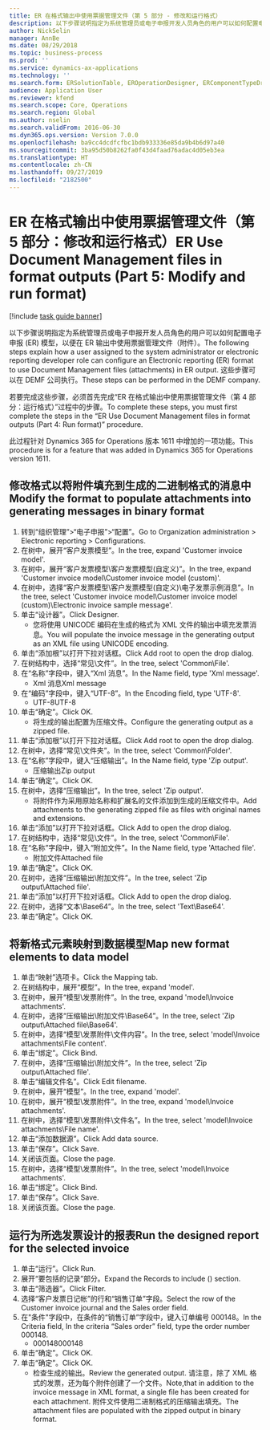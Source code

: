 ```yaml
---
title: ER 在格式输出中使用票据管理文件（第 5 部分 - 修改和运行格式）
description: 以下步骤说明指定为系统管理员或电子申报开发人员角色的用户可以如何配置电子申报 (ER) 模型，以便在 ER 输出中使用票据管理文件（附件）。
author: NickSelin
manager: AnnBe
ms.date: 08/29/2018
ms.topic: business-process
ms.prod: ''
ms.service: dynamics-ax-applications
ms.technology: ''
ms.search.form: ERSolutionTable, EROperationDesigner, ERComponentTypeDropDialog, ERExpressionDesignerFormula, SysQueryForm
audience: Application User
ms.reviewer: kfend
ms.search.scope: Core, Operations
ms.search.region: Global
ms.author: nselin
ms.search.validFrom: 2016-06-30
ms.dyn365.ops.version: Version 7.0.0
ms.openlocfilehash: ba9cc4dcdfcfbc1bdb933336e85da9b4b6d97a40
ms.sourcegitcommit: 3ba95d50b8262fa0f43d4faad76adac4d05eb3ea
ms.translationtype: HT
ms.contentlocale: zh-CN
ms.lasthandoff: 09/27/2019
ms.locfileid: "2182500"
---
```

# <a name="er-use-document-management-files-in-format-outputs-part-5-modify-and-run-format"></a><span data-ttu-id="88b6e-103">ER 在格式输出中使用票据管理文件（第 5 部分：修改和运行格式）</span><span class="sxs-lookup"><span data-stu-id="88b6e-103">ER Use Document Management files in format outputs (Part 5: Modify and run format)</span></span>

[!include [task guide banner](../../includes/task-guide-banner.md)]

<span data-ttu-id="88b6e-104">以下步骤说明指定为系统管理员或电子申报开发人员角色的用户可以如何配置电子申报 (ER) 模型，以便在 ER 输出中使用票据管理文件（附件）。</span><span class="sxs-lookup"><span data-stu-id="88b6e-104">The following steps explain how a user assigned to the system administrator or electronic reporting developer role can configure an Electronic reporting (ER) format to use Document Management files (attachments) in ER output.</span></span> <span data-ttu-id="88b6e-105">这些步骤可以在 DEMF 公司执行。</span><span class="sxs-lookup"><span data-stu-id="88b6e-105">These steps can be performed in the DEMF company.</span></span>

<span data-ttu-id="88b6e-106">若要完成这些步骤，必须首先完成“ER 在格式输出中使用票据管理文件（第 4 部分：运行格式）”过程中的步骤。</span><span class="sxs-lookup"><span data-stu-id="88b6e-106">To complete these steps, you must first complete the steps in the “ER Use Document Management files in format outputs (Part 4: Run format)” procedure.</span></span>

<span data-ttu-id="88b6e-107">此过程针对 Dynamics 365 for Operations 版本 1611 中增加的一项功能。</span><span class="sxs-lookup"><span data-stu-id="88b6e-107">This procedure is for a feature that was added in Dynamics 365 for Operations version 1611.</span></span>


## <a name="modify-the-format-to-populate-attachments-into-generating-messages-in-binary-format"></a><span data-ttu-id="88b6e-108">修改格式以将附件填充到生成的二进制格式的消息中</span><span class="sxs-lookup"><span data-stu-id="88b6e-108">Modify the format to populate attachments into generating messages in binary format</span></span>
1. <span data-ttu-id="88b6e-109">转到“组织管理”>“电子申报”>“配置”。</span><span class="sxs-lookup"><span data-stu-id="88b6e-109">Go to Organization administration > Electronic reporting > Configurations.</span></span>
2. <span data-ttu-id="88b6e-110">在树中，展开“客户发票模型”。</span><span class="sxs-lookup"><span data-stu-id="88b6e-110">In the tree, expand 'Customer invoice model'.</span></span>
3. <span data-ttu-id="88b6e-111">在树中，展开“客户发票模型\客户发票模型(自定义)”。</span><span class="sxs-lookup"><span data-stu-id="88b6e-111">In the tree, expand 'Customer invoice model\Customer invoice model (custom)'.</span></span>
4. <span data-ttu-id="88b6e-112">在树中，选择“客户发票模型\客户发票模型(自定义)\电子发票示例消息”。</span><span class="sxs-lookup"><span data-stu-id="88b6e-112">In the tree, select 'Customer invoice model\Customer invoice model (custom)\Electronic invoice sample message'.</span></span>
5. <span data-ttu-id="88b6e-113">单击“设计器”。</span><span class="sxs-lookup"><span data-stu-id="88b6e-113">Click Designer.</span></span>
    * <span data-ttu-id="88b6e-114">您将使用 UNICODE 编码在生成的格式为 XML 文件的输出中填充发票消息。</span><span class="sxs-lookup"><span data-stu-id="88b6e-114">You will populate the invoice message in the generating output as an XML file using UNICODE encoding.</span></span>  
6. <span data-ttu-id="88b6e-115">单击“添加根”以打开下拉对话框。</span><span class="sxs-lookup"><span data-stu-id="88b6e-115">Click Add root to open the drop dialog.</span></span>
7. <span data-ttu-id="88b6e-116">在树结构中，选择“常见\文件”。</span><span class="sxs-lookup"><span data-stu-id="88b6e-116">In the tree, select 'Common\File'.</span></span>
8. <span data-ttu-id="88b6e-117">在“名称”字段中，键入“Xml 消息”。</span><span class="sxs-lookup"><span data-stu-id="88b6e-117">In the Name field, type 'Xml message'.</span></span>
    * <span data-ttu-id="88b6e-118">Xml 消息</span><span class="sxs-lookup"><span data-stu-id="88b6e-118">Xml message</span></span>  
9. <span data-ttu-id="88b6e-119">在“编码”字段中，键入“UTF-8”。</span><span class="sxs-lookup"><span data-stu-id="88b6e-119">In the Encoding field, type 'UTF-8'.</span></span>
    * <span data-ttu-id="88b6e-120">UTF-8</span><span class="sxs-lookup"><span data-stu-id="88b6e-120">UTF-8</span></span>  
10. <span data-ttu-id="88b6e-121">单击“确定”。</span><span class="sxs-lookup"><span data-stu-id="88b6e-121">Click OK.</span></span>
    * <span data-ttu-id="88b6e-122">将生成的输出配置为压缩文件。</span><span class="sxs-lookup"><span data-stu-id="88b6e-122">Configure the generating output as a zipped file.</span></span>  
11. <span data-ttu-id="88b6e-123">单击“添加根”以打开下拉对话框。</span><span class="sxs-lookup"><span data-stu-id="88b6e-123">Click Add root to open the drop dialog.</span></span>
12. <span data-ttu-id="88b6e-124">在树中，选择“常见\文件夹”。</span><span class="sxs-lookup"><span data-stu-id="88b6e-124">In the tree, select 'Common\Folder'.</span></span>
13. <span data-ttu-id="88b6e-125">在“名称”字段中，键入“压缩输出”。</span><span class="sxs-lookup"><span data-stu-id="88b6e-125">In the Name field, type 'Zip output'.</span></span>
    * <span data-ttu-id="88b6e-126">压缩输出</span><span class="sxs-lookup"><span data-stu-id="88b6e-126">Zip output</span></span>  
14. <span data-ttu-id="88b6e-127">单击“确定”。</span><span class="sxs-lookup"><span data-stu-id="88b6e-127">Click OK.</span></span>
15. <span data-ttu-id="88b6e-128">在树中，选择“压缩输出”。</span><span class="sxs-lookup"><span data-stu-id="88b6e-128">In the tree, select 'Zip output'.</span></span>
    * <span data-ttu-id="88b6e-129">将附件作为采用原始名称和扩展名的文件添加到生成的压缩文件中。</span><span class="sxs-lookup"><span data-stu-id="88b6e-129">Add attachments to the generating zipped file as files with original names and extensions.</span></span>  
16. <span data-ttu-id="88b6e-130">单击“添加”以打开下拉对话框。</span><span class="sxs-lookup"><span data-stu-id="88b6e-130">Click Add to open the drop dialog.</span></span>
17. <span data-ttu-id="88b6e-131">在树结构中，选择“常见\文件”。</span><span class="sxs-lookup"><span data-stu-id="88b6e-131">In the tree, select 'Common\File'.</span></span>
18. <span data-ttu-id="88b6e-132">在“名称”字段中，键入“附加文件”。</span><span class="sxs-lookup"><span data-stu-id="88b6e-132">In the Name field, type 'Attached file'.</span></span>
    * <span data-ttu-id="88b6e-133">附加文件</span><span class="sxs-lookup"><span data-stu-id="88b6e-133">Attached file</span></span>  
19. <span data-ttu-id="88b6e-134">单击“确定”。</span><span class="sxs-lookup"><span data-stu-id="88b6e-134">Click OK.</span></span>
20. <span data-ttu-id="88b6e-135">在树中，选择“压缩输出\附加文件”。</span><span class="sxs-lookup"><span data-stu-id="88b6e-135">In the tree, select 'Zip output\Attached file'.</span></span>
21. <span data-ttu-id="88b6e-136">单击“添加”以打开下拉对话框。</span><span class="sxs-lookup"><span data-stu-id="88b6e-136">Click Add to open the drop dialog.</span></span>
22. <span data-ttu-id="88b6e-137">在树中，选择“文本\Base64”。</span><span class="sxs-lookup"><span data-stu-id="88b6e-137">In the tree, select 'Text\Base64'.</span></span>
23. <span data-ttu-id="88b6e-138">单击“确定”。</span><span class="sxs-lookup"><span data-stu-id="88b6e-138">Click OK.</span></span>

## <a name="map-new-format-elements-to-data-model"></a><span data-ttu-id="88b6e-139">将新格式元素映射到数据模型</span><span class="sxs-lookup"><span data-stu-id="88b6e-139">Map new format elements to data model</span></span>
1. <span data-ttu-id="88b6e-140">单击“映射”选项卡。</span><span class="sxs-lookup"><span data-stu-id="88b6e-140">Click the Mapping tab.</span></span>
2. <span data-ttu-id="88b6e-141">在树结构中，展开“模型”。</span><span class="sxs-lookup"><span data-stu-id="88b6e-141">In the tree, expand 'model'.</span></span>
3. <span data-ttu-id="88b6e-142">在树中，展开“模型\发票附件”。</span><span class="sxs-lookup"><span data-stu-id="88b6e-142">In the tree, expand 'model\Invoice attachments'.</span></span>
4. <span data-ttu-id="88b6e-143">在树中，选择“压缩输出\附加文件\Base64”。</span><span class="sxs-lookup"><span data-stu-id="88b6e-143">In the tree, select 'Zip output\Attached file\Base64'.</span></span>
5. <span data-ttu-id="88b6e-144">在树中，选择“模型\发票附件\文件内容”。</span><span class="sxs-lookup"><span data-stu-id="88b6e-144">In the tree, select 'model\Invoice attachments\File content'.</span></span>
6. <span data-ttu-id="88b6e-145">单击“绑定”。</span><span class="sxs-lookup"><span data-stu-id="88b6e-145">Click Bind.</span></span>
7. <span data-ttu-id="88b6e-146">在树中，选择“压缩输出\附加文件”。</span><span class="sxs-lookup"><span data-stu-id="88b6e-146">In the tree, select 'Zip output\Attached file'.</span></span>
8. <span data-ttu-id="88b6e-147">单击“编辑文件名”。</span><span class="sxs-lookup"><span data-stu-id="88b6e-147">Click Edit filename.</span></span>
9. <span data-ttu-id="88b6e-148">在树中，展开“模型”。</span><span class="sxs-lookup"><span data-stu-id="88b6e-148">In the tree, expand 'model'.</span></span>
10. <span data-ttu-id="88b6e-149">在树中，展开“模型\发票附件”。</span><span class="sxs-lookup"><span data-stu-id="88b6e-149">In the tree, expand 'model\Invoice attachments'.</span></span>
11. <span data-ttu-id="88b6e-150">在树中，选择“模型\发票附件\文件名”。</span><span class="sxs-lookup"><span data-stu-id="88b6e-150">In the tree, select 'model\Invoice attachments\File name'.</span></span>
12. <span data-ttu-id="88b6e-151">单击“添加数据源”。</span><span class="sxs-lookup"><span data-stu-id="88b6e-151">Click Add data source.</span></span>
13. <span data-ttu-id="88b6e-152">单击“保存”。</span><span class="sxs-lookup"><span data-stu-id="88b6e-152">Click Save.</span></span>
14. <span data-ttu-id="88b6e-153">关闭该页面。</span><span class="sxs-lookup"><span data-stu-id="88b6e-153">Close the page.</span></span>
15. <span data-ttu-id="88b6e-154">在树中，选择“模型\发票附件”。</span><span class="sxs-lookup"><span data-stu-id="88b6e-154">In the tree, select 'model\Invoice attachments'.</span></span>
16. <span data-ttu-id="88b6e-155">单击“绑定”。</span><span class="sxs-lookup"><span data-stu-id="88b6e-155">Click Bind.</span></span>
17. <span data-ttu-id="88b6e-156">单击“保存”。</span><span class="sxs-lookup"><span data-stu-id="88b6e-156">Click Save.</span></span>
18. <span data-ttu-id="88b6e-157">关闭该页面。</span><span class="sxs-lookup"><span data-stu-id="88b6e-157">Close the page.</span></span>

## <a name="run-the-designed-report-for-the-selected-invoice"></a><span data-ttu-id="88b6e-158">运行为所选发票设计的报表</span><span class="sxs-lookup"><span data-stu-id="88b6e-158">Run the designed report for the selected invoice</span></span>
1. <span data-ttu-id="88b6e-159">单击“运行”。</span><span class="sxs-lookup"><span data-stu-id="88b6e-159">Click Run.</span></span>
2. <span data-ttu-id="88b6e-160">展开“要包括的记录”部分。</span><span class="sxs-lookup"><span data-stu-id="88b6e-160">Expand the Records to include () section.</span></span>
3. <span data-ttu-id="88b6e-161">单击“筛选器”。</span><span class="sxs-lookup"><span data-stu-id="88b6e-161">Click Filter.</span></span>
4. <span data-ttu-id="88b6e-162">选择“客户发票日记帐”的行和“销售订单”字段。</span><span class="sxs-lookup"><span data-stu-id="88b6e-162">Select the row of the Customer invoice journal and the Sales order field.</span></span>
5. <span data-ttu-id="88b6e-163">在"条件"字段中，在条件的“销售订单”字段中，键入订单编号 000148。</span><span class="sxs-lookup"><span data-stu-id="88b6e-163">In the Criteria field, In the criteria “Sales order” field, type the order number 000148.</span></span>
    * <span data-ttu-id="88b6e-164">000148</span><span class="sxs-lookup"><span data-stu-id="88b6e-164">000148</span></span>  
6. <span data-ttu-id="88b6e-165">单击“确定”。</span><span class="sxs-lookup"><span data-stu-id="88b6e-165">Click OK.</span></span>
7. <span data-ttu-id="88b6e-166">单击“确定”。</span><span class="sxs-lookup"><span data-stu-id="88b6e-166">Click OK.</span></span>
    * <span data-ttu-id="88b6e-167">检查生成的输出。</span><span class="sxs-lookup"><span data-stu-id="88b6e-167">Review the generated output.</span></span> <span data-ttu-id="88b6e-168">请注意，除了 XML 格式的发票，还为每个附件创建了一个文件。</span><span class="sxs-lookup"><span data-stu-id="88b6e-168">Note,that in addition to the invoice message in XML format, a single file has been created for each attachment.</span></span> <span data-ttu-id="88b6e-169">附件文件使用二进制格式的压缩输出填充。</span><span class="sxs-lookup"><span data-stu-id="88b6e-169">The attachment files are populated with the zipped output in binary format.</span></span>  

